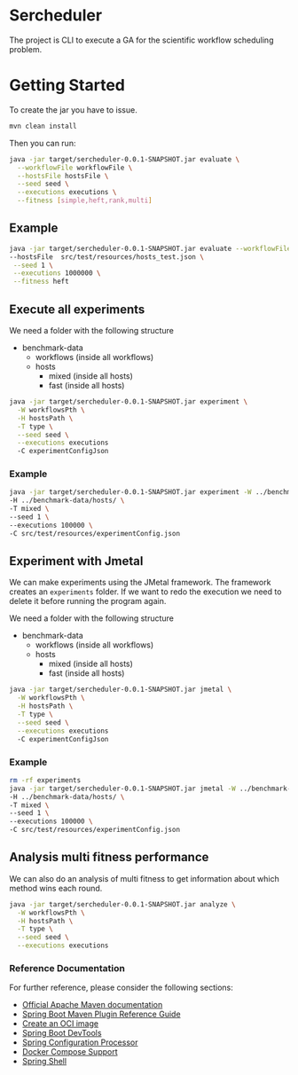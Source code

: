 # Sercheduler

The project is CLI to execute a GA for the scientific workflow scheduling problem.

# Getting Started

To create the jar you have to issue.

```bash
mvn clean install
```

Then you can run:

```bash
java -jar target/sercheduler-0.0.1-SNAPSHOT.jar evaluate \
  --workflowFile workflowFile \
  --hostsFile hostsFile \
  --seed seed \
  --executions executions \
  --fitness [simple,heft,rank,multi]

```

## Example

```bash
java -jar target/sercheduler-0.0.1-SNAPSHOT.jar evaluate --workflowFile src/test/resources/montage.json \
--hostsFile  src/test/resources/hosts_test.json \
 --seed 1 \
 --executions 1000000 \
 --fitness heft
```

## Execute all experiments

We need a folder with the following structure

- benchmark-data
    - workflows (inside all workflows)
    - hosts
        - mixed (inside all hosts)
        - fast (inside all hosts)

```bash
java -jar target/sercheduler-0.0.1-SNAPSHOT.jar experiment \
  -W workflowsPth \
  -H hostsPath \
  -T type \
  --seed seed \
  --executions executions
  -C experimentConfigJson
```

### Example

```bash
java -jar target/sercheduler-0.0.1-SNAPSHOT.jar experiment -W ../benchmark-data/workflows/ \
-H ../benchmark-data/hosts/ \
-T mixed \
--seed 1 \
--executions 100000 \
-C src/test/resources/experimentConfig.json
```

## Experiment with Jmetal

We can make experiments using the JMetal framework. The framework creates an `experiments` folder. If we want to redo
the execution we need to delete it before running the program again.

We need a folder with the following structure

- benchmark-data
  - workflows (inside all workflows)
  - hosts
    - mixed (inside all hosts)
    - fast (inside all hosts)

```bash
java -jar target/sercheduler-0.0.1-SNAPSHOT.jar jmetal \
  -W workflowsPth \
  -H hostsPath \
  -T type \
  --seed seed \
  --executions executions
  -C experimentConfigJson
```

### Example

```bash
rm -rf experiments
java -jar target/sercheduler-0.0.1-SNAPSHOT.jar jmetal -W ../benchmark-data/workflows/ \
-H ../benchmark-data/hosts/ \
-T mixed \
--seed 1 \
--executions 100000 \
-C src/test/resources/experimentConfig.json
```

## Analysis multi fitness performance

We can also do an analysis of multi fitness to get information about which method wins each round.

```bash
java -jar target/sercheduler-0.0.1-SNAPSHOT.jar analyze \
  -W workflowsPth \
  -H hostsPath \
  -T type \
  --seed seed \
  --executions executions
```

### Reference Documentation

For further reference, please consider the following sections:

* [Official Apache Maven documentation](https://maven.apache.org/guides/index.html)
* [Spring Boot Maven Plugin Reference Guide](https://docs.spring.io/spring-boot/docs/3.1.0/maven-plugin/reference/html/)
* [Create an OCI image](https://docs.spring.io/spring-boot/docs/3.1.0/maven-plugin/reference/html/#build-image)
* [Spring Boot DevTools](https://docs.spring.io/spring-boot/docs/3.1.0/reference/htmlsingle/#using.devtools)
* [Spring Configuration Processor](https://docs.spring.io/spring-boot/docs/3.1.0/reference/htmlsingle/#appendix.configuration-metadata.annotation-processor)
* [Docker Compose Support](https://docs.spring.io/spring-boot/docs/3.1.0/reference/htmlsingle/#features.docker-compose)
* [Spring Shell](https://spring.io/projects/spring-shell)


